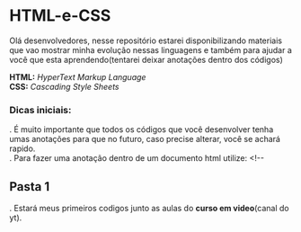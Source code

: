 # HTML-e-CSS

 Olá desenvolvedores, nesse repositório estarei disponibilizando materiais que vao mostrar minha evolução nessas linguagens e também para ajudar a você que esta aprendendo(tentarei deixar anotações dentro dos códigos)

<b>HTML:</b> <i>HyperText Markup Language</i><br>
<b>CSS:</b> <i>Cascading Style Sheets</i> 

<h3>Dicas iniciais:</h3>
 . É muito importante que todos os códigos que você desenvolver tenha umas anotações para que no futuro, caso precise alterar, você se achará rapido.<br>
 . Para fazer uma anotação dentro de um documento html utilize: &lt!--

 <h2>Pasta 1</h2>
 . Estará meus primeiros codigos junto as aulas do <b>curso em video</b>(canal do yt).
